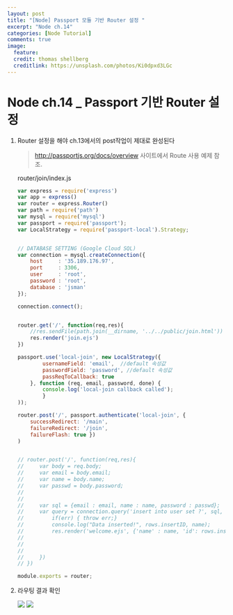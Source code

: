 ```yaml
---
layout: post
title: "[Node] Passport 모듈 기반 Router 설정 "
excerpt: "Node ch.14"
categories: [Node Tutorial]
comments: true
image:
  feature:
  credit: thomas shellberg
  creditlink: https://unsplash.com/photos/Ki0dpxd3LGc
---
```


# Node ch.14 _ Passport 기반 Router 설정

1. Router 설정을 해야 ch.13에서의 post작업이 제대로 완성된다

    > http://passportjs.org/docs/overview 사이트에서 Route 사용 예제 참조.

    router/join/index.js

    ```js
    var express = require('express')
    var app = express()
    var router = express.Router()
    var path = require('path')
    var mysql = require('mysql')
    var passport = require('passport');
    var LocalStrategy = require('passport-local').Strategy;


    // DATABASE SETTING (Google Cloud SQL)
    var connection = mysql.createConnection({
        host     : '35.189.176.97',
        port     : 3306,
        user     : 'root',
        password : 'root',
        database : 'jsman'
    });

    connection.connect();


    router.get('/', function(req,res){
        //res.sendFile(path.join(__dirname, '../../public/join.html'))
        res.render('join.ejs')
    })

    passport.use('local-join', new LocalStrategy({
            usernameField: 'email',  //default 속성값
            passwordField: 'password', //default 속성값
            passReqToCallback: true
        }, function (req, email, password, done) {
            console.log('local-join callback called');
            }
    ));

    router.post('/', passport.authenticate('local-join', {
        successRedirect: '/main',
        failureRedirect: '/join',
        failureFlash: true })
    )


    // router.post('/', function(req,res){
    //     var body = req.body;
    //     var email = body.email;
    //     var name = body.name;
    //     var passwd = body.password;
    //
    //
    //     var sql = {email : email, name : name, password : passwd};
    //     var query = connection.query('insert into user set ?', sql, function(err, rows) {
    //         if(err) { throw err;}
    //         console.log("Data inserted!", rows.insertID, name);
    //         res.render('welcome.ejs', {'name' : name, 'id': rows.insertId})
    //
    //
    //
    //     })
    // })

    module.exports = router;

    ```

5. 라우팅 결과 확인

    <img src="https://cdn-images-1.medium.com/max/1200/1*JZ8T42QBtRGTO98H-tTP6g.png">

    <img src="https://cdn-images-1.medium.com/max/2000/1*j5SjEO2ZHXaDhd0tkrmj5A.png">
